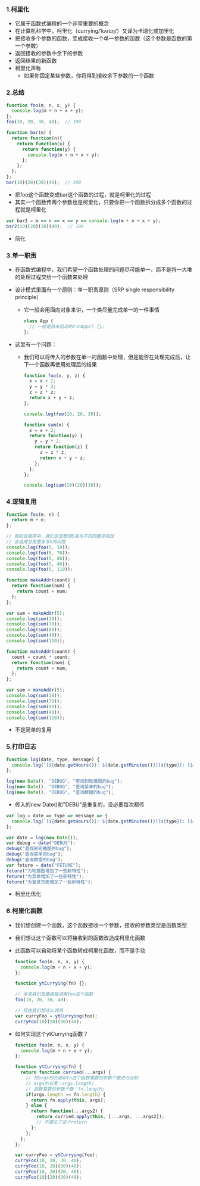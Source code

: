 ### 1.柯里化

- 它属于函数式编程的一个非常重要的概念
- 在计算机科学中，柯里化（currying/ˈkʌriɪŋ/）又译为卡瑞化或加里化
- 把接收多个参数的函数，变成接收一个单一参数的函数（这个参数是函数的第一个参数）
- 返回接收的参数中余下的参数
- 返回结果的新函数
- 柯里化声称
  - 如果你固定某些参数，你将得到接收余下参数的一个函数

### 2.总结

```js
function foo(m, n, x, y) {
  console.log(m + n + x + y);
};
foo(10, 20, 30, 40);  // 100

function bar(m) {
  return function(n){
    return function(x) {
      return function(y) {
        console.log(m + n + x + y);
      };
    };
  };
};
bar(10)(20)(30)(40);  // 100
```

- 把foo这个函数变成bar这个函数的过程，就是柯里化的过程
- 其实一个函数传两个参数也是柯里化，只要你把一个函数拆分成多个函数的过程就是柯里化

```js
var bar2 = m => n => x => y => console.log(m + n + x + y);
bar2(10)(20)(30)(40);  // 100
```

- 简化

### 3.单一职责

- 在函数式编程中，我们希望一个函数处理的问题尽可能单一，而不是将一大堆的处理过程交给一个函数来处理

- 设计模式里面有一个原则：单一职责原则（SRP single responsibility principle）

  - 它一般会用面向对象来讲，一个类尽量完成单一的一件事情

    ```js
    class App {
      // 一般是用来启动的runApp() {};
    };
    ```

- 这里有一个问题：

  - 我们可以将传入的参数在单一的函数中处理，但是能否在处理完成后，让下一个函数再使用处理后的结果

    ```js
    function foo(x, y, z) {
      x = x + 2;
      y = y * 2;
      z = z * z;
      return x + y + z;
    };
    
    console.log(foo(10, 20, 30));
    
    function sum(x) {
      x = x + 2;
      return function(y) {
        y = y * 2;
        return function(z) {
          z = z * z;
          return x + y + z;
        };
      };
    };
    
    console.log(sum(10)(20)(30));
    ```

### 4.逻辑复用

```js
function foo(m, n) {
  return m + n;
};

// 假如在程序中，我们总是想用5来与不同的数字相加
// 会造成总是重复写5的问题
console.log(foo(5, 10));
console.log(foo(5, 70));
console.log(foo(5, 80));
console.log(foo(5, 40));
console.log(foo(5, 110));

function makeAddr(count) {
  return function(num) {
    return count + num;
  };
};

var sum = makeAddr(5);
console.log(sum(10));
console.log(sum(70));
console.log(sum(80));
console.log(sum(40));
console.log(sum(110));
```

```js
function makeAddr(count) {
  count = count * count;
  return function(num) {
    return count + num;
  };
};

var sum = makeAddr(5);
console.log(sum(10));
console.log(sum(70));
console.log(sum(80));
console.log(sum(40));
console.log(sum(110));
```

- 不是简单的复用

### 5.打印日志

```js
function log(date, type, message) {
  console.log(`[${date.getHours()}: ${date.getMinutes()}][${type}]: [${message}]`);
};

log(new Date(), "DEBUG", "查找到轮播图的bug");
log(new Date(), "DEBUG", "查询菜单的bug");
log(new Date(), "DEBUG", "查询数据的bug");
```

- 传入的new Date()和"DEBU"是重复的，没必要每次都传

```js
var log = date => type => message => {
  console.log(`[${date.getHours()}: ${date.getMinutes()}][${type}]: [${message}]`);
};

var date = log(new Date());
var debug = date("DEBUG");
debug("查找到轮播图的bug");
debug("查询菜单的bug");
debug("查询数据的bug");
var feture = date("FETURE");
feture("为轮播图增加了一些新特性");
feture("为菜单增加了一些新特性");
feture("为登录页面增加了一些新特性");
```

- 柯里化优化

### 6.柯里化函数

- 我们想创建一个函数，这个函数接收一个参数，接收的参数类型是函数类型

- 我们想让这个函数可以将接收到的函数改造成柯里化函数

- 此函数可以自动将某个函数转成柯里化函数，而不是手动
  ```js
  function foo(m, n, x, y) {
    console.log(m + n + x + y);
  };
  
  function ytCurrying(fn) {};
  
  // 本来我们是要直接调用foo这个函数
  foo(10, 20, 30, 40);
  
  // 现在我们想这么调用
  var curryFoo = ytCurrying(foo);
  curryFoo(10)(20)(30)(40);
  ```

- 如何实现这个ytCurrying函数？

  ```js
  function foo(m, n, x, y) {
    console.log(m + n + x + y);
  };
  
  function ytCurrying(fn) {
    return function curried(...args) {
      // 把args的长度和fn这个函数需要的参数个数进行比较
      // args的长度：args.length;
      // 函数需要的参数个数：fn.length;
      if(args.length >= fn.length) {
        return fn.apply(this, args);
      } else {
        return function(...args2) {
          return curried.apply(this, [...args, ...args2]);
          // 不要忘了这个return
        };
      };
    };
  };
  
  var curryFoo = ytCurrying(foo);
  curryFoo(10, 20, 30, 40);
  curryFoo(10, 20)(30)(40);
  curryFoo(10, 20)(30, 40);
  curryFoo(10)(20)(30)(40);
  ```

  